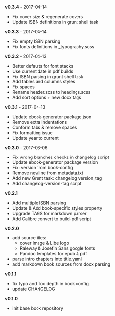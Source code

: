 **v0.3.4**     - 2017-04-14
- Fix cover size & regenerate covers
- Update ISBN definitions in grunt shell task

**v0.3.3**     - 2017-04-14
- Fix empty ISBN parsing
- Fix fonts definitions in _typography.scss

**v0.3.2**     - 2017-04-13
- Better defaults for font stacks
- Use current date in pdf builds
- Fix ISBN parsing in grunt shell task
- Add tables and columns styles
- Fix spaces
- Rename header.scss to headings.scss
- Add sort options + new docx tags

**v0.3.1**     - 2017-04-13
- Update ebook-generator package.json
- Remove extra indentations
- Conform tabs & remove spaces
- Fix formatting issue
- Update year to current

**v0.3.0**     - 2017-03-06
- Fix wrong branches checks in changelog script
- Update ebook-generator package version
- Fix: version from book-config
- Remove newline from metadata.txt
- Add new Grunt task: changelog_version_tag
- Add changelog-version-tag script

**v0.2.1**

- Add multiple ISBN parsing
- Update & Add book-specific styles property
- Upgrade TAGS for markdown parser
- Add Calibre convert to build-pdf script

**v0.2.0**

- add source files:
    - cover image & Libe logo
    - Raleway & Josefin Sans google fonts
    - Pandoc templates for epub & pdf
- parse intro chapters into title.yaml
- add markdown book sources from docx parsing

**v0.1.1**

- fix typo and Toc depth in book config
- update CHANGELOG

**v0.1.0**

- init base book repository
